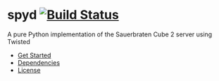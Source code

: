 spyd [![Build Status](https://travis-ci.org/fdChasm/spyd.png?branch=master)](https://travis-ci.org/fdChasm/spyd)
====

A pure Python implementation of the Sauerbraten Cube 2 server using Twisted

* [Get Started](https://github.com/fdChasm/spyd/wiki/How-to-install-and-run-Spyd)
* [Dependencies](https://github.com/fdChasm/spyd/wiki/Dependencies)
* [License](LICENSE)
